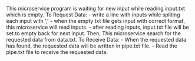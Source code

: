 This microservice program is waiting for new input while reading input.txt which is empty.
To Request Data:
    - write a line with inputs while spliting each input with ','
    - when the empty txt file gets input with correct format, this microservice will read inputs.
    - after reading inputs, input.txt file will be set to empty back for next input.
Then, This microservice search for the requested data from data.txt.
To Receive Data:
    - When the requested data has found, the requested data will be written in pipe.txt file.
    - Read the pipe.txt file to receive the requested data.